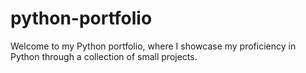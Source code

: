 # python-portfolio
Welcome to my Python portfolio, where I showcase my proficiency in Python through a collection of small projects.
